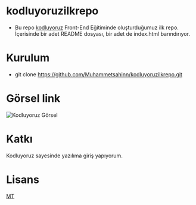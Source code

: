 # kodluyoruzilkrepo
* Bu repo [kodluyoruz](https://kodluyoruz.org) Front-End Eğitiminde oluşturduğumuz ilk repo. İçerisinde bir adet README dosyası, bir adet de index.html barındırıyor.

# Kurulum

* git clone https://github.com/Muhammetsahinn/kodluyoruzilkrepo.git

# Görsel link

![Kodluyoruz Görsel](https://images.app.goo.gl/toXnPkqi9qiytsbb9)

# Katkı

Kodluyoruz sayesinde yazılıma giriş yapıyorum.

# Lisans

[MT](https://choosealicense.com/licenses/mit/)
